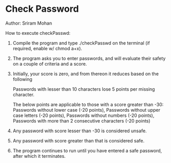 # Check Password

Author: Sriram Mohan

How to execute checkPasswd:
  1. Compile the program and type ./checkPasswd on the terminal (if required, enable w/ chmod a+x).
  2. The program asks you to enter passwords, and will evaluate their safety on a couple of criteria and a score.
  3. Initially, your score is zero, and from thereon it reduces based on the following
  
      Passwords with lesser than 10 characters lose 5 points per missing character. 
      
      The below points are applicable to those with a score greater than -30:
         Passwords without lower case (-20 points), Passwords without upper case letters (-20 points), Passwords without numbers (-20 points), Passwords with more than 2 consecutive characters (-20 points)   
  3. Any password with score lesser than -30 is considered unsafe.
  4. Any password with score greater than that is considered safe.
  5. The program continues to run until you have entered a safe password, after which it terminates.
     
